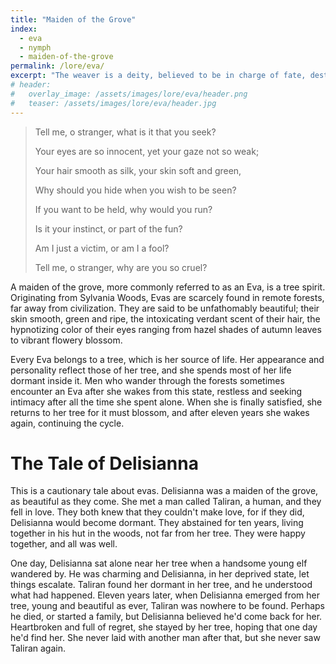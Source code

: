 ```yaml
---
title: "Maiden of the Grove"
index:
  - eva
  - nymph
  - maiden-of-the-grove
permalink: /lore/eva/
excerpt: "The weaver is a deity, believed to be in charge of fate, destiny, and possibility."
# header:
#   overlay_image: /assets/images/lore/eva/header.png
#   teaser: /assets/images/lore/eva/header.jpg
---
```


> Tell me, o stranger, what is it that you seek?
>
> Your eyes are so innocent, yet your gaze not so weak;
>
> Your hair smooth as silk, your skin soft and green,
>
> Why should you hide when you wish to be seen?
>
> If you want to be held, why would you run?
>
> Is it your instinct, or part of the fun?
> 
> Am I just a victim, or am I a fool?
>
> Tell me, o stranger, why are you so cruel?

A maiden of the grove, more commonly referred to as an Eva, is a tree spirit. Originating from Sylvania Woods, Evas are scarcely found in remote forests, far away from civilization. They are said to be unfathomably beautiful; their skin smooth, green and ripe, the intoxicating verdant scent of their hair, the hypnotizing color of their eyes ranging from hazel shades of autumn leaves to vibrant flowery blossom.

Every Eva belongs to a tree, which is her source of life. Her appearance and personality reflect those of her tree, and she spends most of her life dormant inside it. Men who wander through the forests sometimes encounter an Eva after she wakes from this state, restless and seeking intimacy after all the time she spent alone. When she is finally satisfied, she returns to her tree for it must blossom, and after eleven years she wakes again, continuing the cycle.

# The Tale of Delisianna
This is a cautionary tale about evas. Delisianna was a maiden of the grove, as beautiful as they come. She met a man called Taliran, a human, and they fell in love. They both knew that they couldn't make love, for if they did, Delisianna would become dormant. They abstained for ten years, living together in his hut in the woods, not far from her tree. They were happy together, and all was well.

One day, Delisianna sat alone near her tree when a handsome young elf wandered by. He was charming and Delisianna, in her deprived state, let things escalate. Taliran found her dormant in her tree, and he understood what had happened. Eleven years later, when Delisianna emerged from her tree, young and beautiful as ever, Taliran was nowhere to be found. Perhaps he died, or started a family, but Delisianna believed he'd come back for her. Heartbroken and full of regret, she stayed by her tree, hoping that one day he'd find her. She never laid with another man after that, but she never saw Taliran again. 